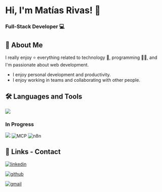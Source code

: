 
# Hi, I'm Matías Rivas! 👋


### Full-Stack Developer 💻


## 🚀 About Me
I really enjoy ⭐ everything related to technology 🤖, programming 👨‍💻, and I'm passionate about web development.
- I enjoy personal development and productivity.
- I enjoy working in teams and collaborating with other people.


## 🛠 Languages and Tools
![](https://skillicons.dev/icons?i=html,css,bootstrap,js,php,laravel,mysql,vue,vite,tailwind,postman,git,gitlab,github,nodejs,express,androidstudio,visualstudio)
### In Progress
![](https://skillicons.dev/icons?i=docker,mongodb,graphql,golang)
![MCP](https://img.shields.io/badge/-MCP-000000?style=flat-square&logo=modelcontextprotocol&logoColor=white)
![n8n](https://img.shields.io/badge/-n8n-EA4C89?style=flat-square&logo=n8n&logoColor=white)

## 🔗 Links - Contact
[![linkedin](https://img.shields.io/badge/linkedin-0A66C2?style=for-the-badge&logo=linkedin&logoColor=white)](https://www.linkedin.com/in/mat%C3%ADas-ezequiel-rivas/)

[![github](https://img.shields.io/badge/github-red?style=for-the-badge&logo=github&logoColor=white)](https://github.com/matiasrivas94)

[![gmail](https://img.shields.io/badge/matiasrivas202@gmail.com-yellow?style=for-the-badge&logo=gmail&logoColor=white)]()
